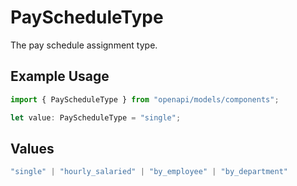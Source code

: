 # PayScheduleType

The pay schedule assignment type.

## Example Usage

```typescript
import { PayScheduleType } from "openapi/models/components";

let value: PayScheduleType = "single";
```

## Values

```typescript
"single" | "hourly_salaried" | "by_employee" | "by_department"
```